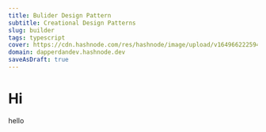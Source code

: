 ```yaml
---
title: Bulider Design Pattern
subtitle: Creational Design Patterns
slug: builder
tags: typescript
cover: https://cdn.hashnode.com/res/hashnode/image/upload/v1649662225945/7f_c6UxhR.jpg?auto=compress
domain: dapperdandev.hashnode.dev
saveAsDraft: true
---
```


# Hi
hello
